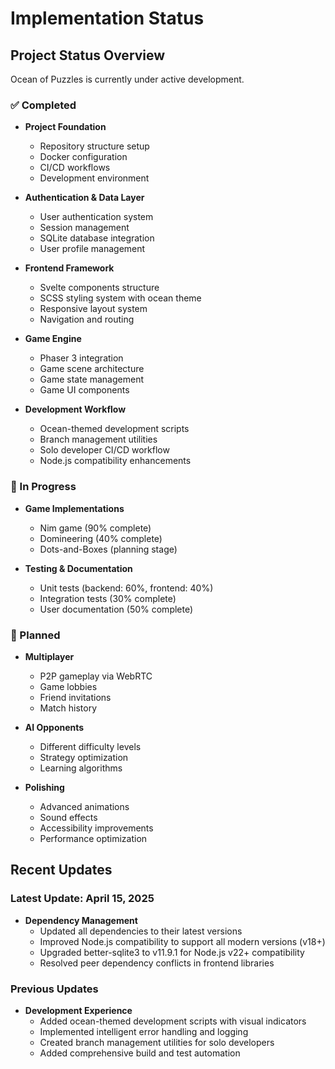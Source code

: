 # Implementation Status

## Project Status Overview

Ocean of Puzzles is currently under active development.

### ✅ Completed

- **Project Foundation**
  - Repository structure setup
  - Docker configuration
  - CI/CD workflows
  - Development environment

- **Authentication & Data Layer**
  - User authentication system
  - Session management
  - SQLite database integration
  - User profile management

- **Frontend Framework**
  - Svelte components structure
  - SCSS styling system with ocean theme
  - Responsive layout system
  - Navigation and routing

- **Game Engine**
  - Phaser 3 integration
  - Game scene architecture
  - Game state management
  - Game UI components

- **Development Workflow**
  - Ocean-themed development scripts
  - Branch management utilities
  - Solo developer CI/CD workflow
  - Node.js compatibility enhancements

### 🔄 In Progress

- **Game Implementations**
  - Nim game (90% complete)
  - Domineering (40% complete)
  - Dots-and-Boxes (planning stage)

- **Testing & Documentation**
  - Unit tests (backend: 60%, frontend: 40%)
  - Integration tests (30% complete)
  - User documentation (50% complete)

### 📅 Planned

- **Multiplayer**
  - P2P gameplay via WebRTC
  - Game lobbies
  - Friend invitations
  - Match history

- **AI Opponents**
  - Different difficulty levels
  - Strategy optimization
  - Learning algorithms

- **Polishing**
  - Advanced animations
  - Sound effects
  - Accessibility improvements
  - Performance optimization

## Recent Updates

### Latest Update: April 15, 2025

- **Dependency Management**
  - Updated all dependencies to their latest versions
  - Improved Node.js compatibility to support all modern versions (v18+)
  - Upgraded better-sqlite3 to v11.9.1 for Node.js v22+ compatibility
  - Resolved peer dependency conflicts in frontend libraries

### Previous Updates

- **Development Experience**
  - Added ocean-themed development scripts with visual indicators
  - Implemented intelligent error handling and logging
  - Created branch management utilities for solo developers
  - Added comprehensive build and test automation
